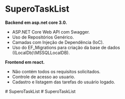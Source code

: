 ﻿# SuperoTaskList
  <strong> Backend em asp.net core 3.0.</strong></br>
    <ul>
       <li>ASP.NET Core Web API com Swagger.</li>
       <li>Uso de Repositórios Genérico.</li>
       <li>Camadas com Injeção de Dependência (IoC).</li>
       <li>Uso do EF_Migrations para criaçäo da base de dados ((LocalDb)\MSSQLLocalDB).</li>
    </ul>
    
  <strong>Frontend em react.</strong></br>
     <ul>
        <li>Não contém todos os requisitos solicitados.</li>
        <li>Controle de acesso ao usuario.</li>
        <li>Cadastro e listagem das tarefas do usuário logado.</li> 
     </ul>
#   S u p e r o T a s k L i s t  
 #   S u p e r o T a s k L i s t  
 